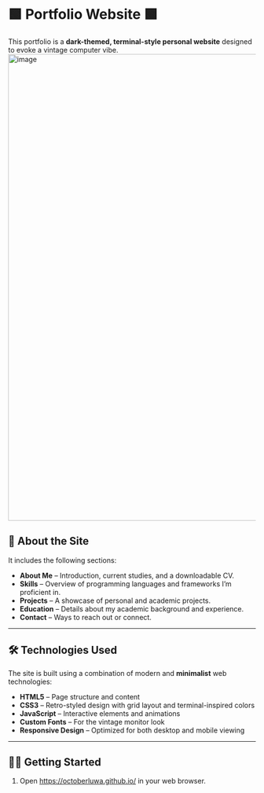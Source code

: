 # 🟩 Portfolio Website 🟩

This portfolio is a **dark-themed, terminal-style personal website** designed to evoke a vintage computer vibe.
<img width="1919" height="950" alt="image" src="https://github.com/user-attachments/assets/c29af61f-0c93-438d-9547-6110903816dd" />

## 🧩 About the Site

It includes the following sections:

- **About Me** – Introduction, current studies, and a downloadable CV.
- **Skills** – Overview of programming languages and frameworks I’m proficient in.
- **Projects** – A showcase of personal and academic projects.
- **Education** – Details about my academic background and experience.
- **Contact** – Ways to reach out or connect.

---

## 🛠️ Technologies Used

The site is built using a combination of modern and **minimalist** web technologies:

- **HTML5** – Page structure and content
- **CSS3** – Retro-styled design with grid layout and terminal-inspired colors
- **JavaScript** – Interactive elements and animations
- **Custom Fonts** – For the vintage monitor look
- **Responsive Design** – Optimized for both desktop and mobile viewing

---

## 🍋‍🟩 Getting Started

1. Open https://octoberluwa.github.io/ in your web browser.
